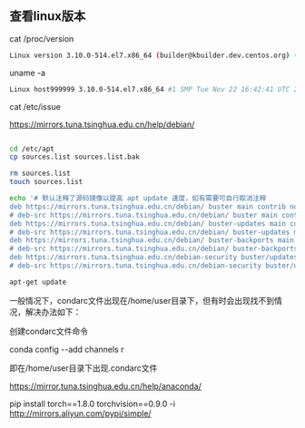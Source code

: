 ## 查看linux版本

cat /proc/version

``` bash
Linux version 3.10.0-514.el7.x86_64 (builder@kbuilder.dev.centos.org) (gcc version 4.8.5 20150623 (Red Hat 4.8.5-11) (GCC) ) #1 SMP Tue Nov 22 16:42:41 UTC 2016
```

uname -a

``` bash
Linux host999999 3.10.0-514.el7.x86_64 #1 SMP Tue Nov 22 16:42:41 UTC 2016 x86_64 x86_64 x86_64 GNU/Linux
```

cat /etc/issue





https://mirrors.tuna.tsinghua.edu.cn/help/debian/




``` bash

cd /etc/apt
cp sources.list sources.list.bak

rm sources.list
touch sources.list

echo '# 默认注释了源码镜像以提高 apt update 速度，如有需要可自行取消注释
deb https://mirrors.tuna.tsinghua.edu.cn/debian/ buster main contrib non-free
# deb-src https://mirrors.tuna.tsinghua.edu.cn/debian/ buster main contrib non-free
deb https://mirrors.tuna.tsinghua.edu.cn/debian/ buster-updates main contrib non-free
# deb-src https://mirrors.tuna.tsinghua.edu.cn/debian/ buster-updates main contrib non-free
deb https://mirrors.tuna.tsinghua.edu.cn/debian/ buster-backports main contrib non-free
# deb-src https://mirrors.tuna.tsinghua.edu.cn/debian/ buster-backports main contrib non-free
deb https://mirrors.tuna.tsinghua.edu.cn/debian-security buster/updates main contrib non-free
# deb-src https://mirrors.tuna.tsinghua.edu.cn/debian-security buster/updates main contrib non-free' >> sources.list

apt-get update

```




一般情况下，condarc文件出现在/home/user目录下，但有时会出现找不到情况，解决办法如下：

创建condarc文件命令

conda config --add channels r

即在/home/user目录下出现.condarc文件


https://mirror.tuna.tsinghua.edu.cn/help/anaconda/


pip install torch==1.8.0 torchvision==0.9.0 -i http://mirrors.aliyun.com/pypi/simple/

